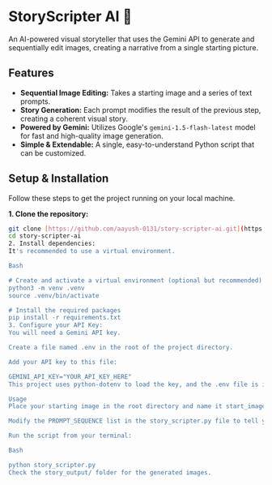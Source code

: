 # StoryScripter AI 🎨

An AI-powered visual storyteller that uses the Gemini API to generate and sequentially edit images, creating a narrative from a single starting picture.

## Features

-   **Sequential Image Editing:** Takes a starting image and a series of text prompts.
-   **Story Generation:** Each prompt modifies the result of the previous step, creating a coherent visual story.
-   **Powered by Gemini:** Utilizes Google's `gemini-1.5-flash-latest` model for fast and high-quality image generation.
-   **Simple & Extendable:** A single, easy-to-understand Python script that can be customized.

## Setup & Installation

Follow these steps to get the project running on your local machine.

**1. Clone the repository:**
```bash
git clone [https://github.com/aayush-0131/story-scripter-ai.git](https://github.com/aayush-0131/story-scripter-ai.git)
cd story-scripter-ai
2. Install dependencies:
It's recommended to use a virtual environment.

Bash

# Create and activate a virtual environment (optional but recommended)
python3 -m venv .venv
source .venv/bin/activate

# Install the required packages
pip install -r requirements.txt
3. Configure your API Key:
You will need a Gemini API key.

Create a file named .env in the root of the project directory.

Add your API key to this file:

GEMINI_API_KEY="YOUR_API_KEY_HERE"
This project uses python-dotenv to load the key, and the .env file is included in .gitignore to keep your key private.

Usage
Place your starting image in the root directory and name it start_image.png.

Modify the PROMPT_SEQUENCE list in the story_scripter.py file to tell your desired story.

Run the script from your terminal:

Bash

python story_scripter.py
Check the story_output/ folder for the generated images.
